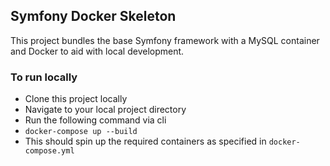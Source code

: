 ## Symfony Docker Skeleton

This project bundles the base Symfony framework with a MySQL container and Docker to aid with local development. 

### To run locally

* Clone this project locally 
* Navigate to your local project directory 
* Run the following command via cli 
* ```docker-compose up --build```
* This should spin up the required containers as specified in `docker-compose.yml`